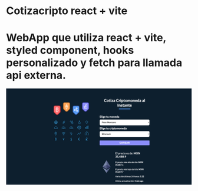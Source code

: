 # Cotizacripto react + vite
# WebApp que utiliza react + vite, styled component, hooks personalizado y fetch para llamada api externa.
![](https://github.com/elagosq/cotizacripto_react_vite/blob/main/captura.png)